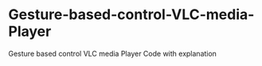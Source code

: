 # Gesture-based-control-VLC-media-Player
Gesture based control VLC media Player Code with explanation
